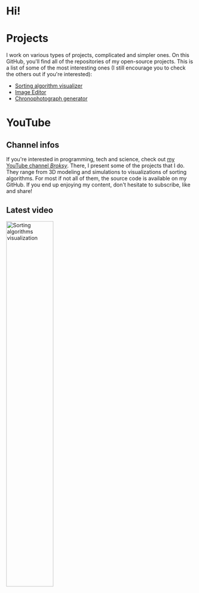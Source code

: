 # Hi!

# Projects
I work on various types of projects, complicated and simpler ones. On this GitHub, you'll find all of the repositories of my open-source projects. This is a list of some of the most interesting ones (I still encourage you to check the others out if you're interested):
 - [Sorting algorithm visualizer](https://github.com/konstantintzt/sorting-algorithms)
 - [Image Editor](https://github.com/konstantintzt/Image-Editor)
 - [Chronophotograph generator](https://github.com/konstantintzt/chronophoto)

# YouTube

## Channel infos
If you're interested in programming, tech and science, check out [my YouTube channel _Broksy_](https://www.youtube.com/channel/UCKfHdzN4z0aLeee51Lvm2Tw). There, I present some of the projects that I do. They range from 3D modeling and simulations to visualizations of sorting algorithms. For most if not all of them, the source code is available on my GitHub. If you end up enjoying my content, don't hesitate to subscribe, like and share!

## Latest video
<a href="https://youtu.be/6RgEn80goXs"><img src="https://img.youtube.com/vi/6RgEn80goXs/maxresdefault.jpg" width=50% scale=50% alt = "Sorting algorithms visualization"></a>

<!--
**konstantintzt/konstantintzt** is a ✨ _special_ ✨ repository because its `README.md` (this file) appears on your GitHub profile.

[![Sorting algorithms visualization](https://img.youtube.com/vi/6RgEn80goXs/maxresdefault.jpg "Click here to watch!")](https://youtu.be/6RgEn80goXs)

Here are some ideas to get you started:

- 🔭 I’m currently working on ...
- 🌱 I’m currently learning ...
- 👯 I’m looking to collaborate on ...
- 🤔 I’m looking for help with ...
- 💬 Ask me about ...
- 📫 How to reach me: ...
- 😄 Pronouns: ...
- ⚡ Fun fact: ...
-->
